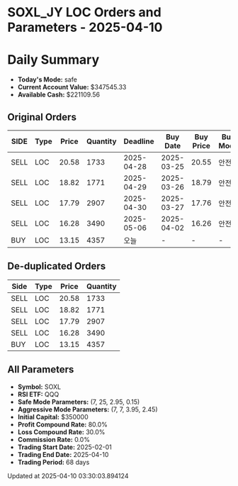 # SOXL_JY LOC Orders and Parameters - 2025-04-10

# Daily Summary

- **Today's Mode:** safe
- **Current Account Value:** $347545.33
- **Available Cash:** $221109.56

## Original Orders

| SIDE | Type | Price | Quantity | Deadline | Buy Date | Buy Price | Buy Mode |
|------|------|-------|----------|----------|----------|-----------|----------|
| SELL | LOC | 20.58 | 1733 | 2025-04-28 | 2025-03-25 | 20.55 | 안전 |
| SELL | LOC | 18.82 | 1771 | 2025-04-29 | 2025-03-26 | 18.79 | 안전 |
| SELL | LOC | 17.79 | 2907 | 2025-04-30 | 2025-03-27 | 17.76 | 안전 |
| SELL | LOC | 16.28 | 3490 | 2025-05-06 | 2025-04-02 | 16.26 | 안전 |
| BUY | LOC | 13.15 | 4357 | 오늘 | - | - | - |

## De-duplicated Orders

| Side | Type | Price | Quantity |
|------|------|-------|----------|
| SELL | LOC | 20.58 | 1733 |
| SELL | LOC | 18.82 | 1771 |
| SELL | LOC | 17.79 | 2907 |
| SELL | LOC | 16.28 | 3490 |
| BUY | LOC | 13.15 | 4357 |

## All Parameters

- **Symbol:** SOXL
- **RSI ETF:** QQQ
- **Safe Mode Parameters:** (7, 25, 2.95, 0.15)
- **Aggressive Mode Parameters:** (7, 7, 3.95, 2.45)
- **Initial Capital:** $350000
- **Profit Compound Rate:** 80.0%
- **Loss Compound Rate:** 30.0%
- **Commission Rate:** 0.0%
- **Trading Start Date:** 2025-02-01
- **Trading End Date:** 2025-04-10
- **Trading Period:** 68 days

Updated at 2025-04-10 03:30:03.894124
